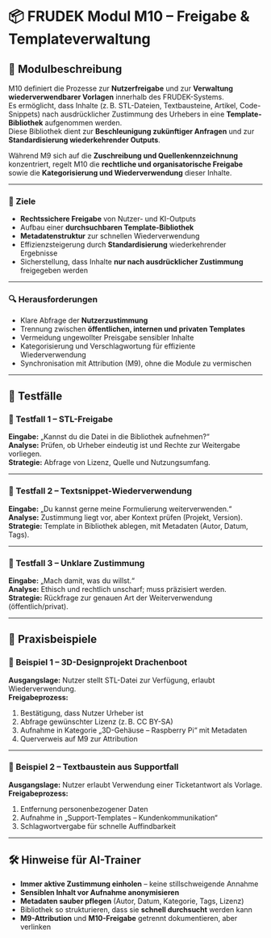 # 📦 FRUDEK Modul M10 – Freigabe & Templateverwaltung

## 🧠 Modulbeschreibung
M10 definiert die Prozesse zur **Nutzerfreigabe** und zur **Verwaltung wiederverwendbarer Vorlagen** innerhalb des FRUDEK-Systems.  
Es ermöglicht, dass Inhalte (z. B. STL-Dateien, Textbausteine, Artikel, Code-Snippets) nach ausdrücklicher Zustimmung des Urhebers in eine **Template-Bibliothek** aufgenommen werden.  
Diese Bibliothek dient zur **Beschleunigung zukünftiger Anfragen** und zur **Standardisierung wiederkehrender Outputs**.

Während M9 sich auf die **Zuschreibung und Quellenkennzeichnung** konzentriert, regelt M10 die **rechtliche und organisatorische Freigabe** sowie die **Kategorisierung und Wiederverwendung** dieser Inhalte.

---

### 🎯 Ziele
- **Rechtssichere Freigabe** von Nutzer- und KI-Outputs  
- Aufbau einer **durchsuchbaren Template-Bibliothek**  
- **Metadatenstruktur** zur schnellen Wiederverwendung  
- Effizienzsteigerung durch **Standardisierung** wiederkehrender Ergebnisse  
- Sicherstellung, dass Inhalte **nur nach ausdrücklicher Zustimmung** freigegeben werden

---

### 🔍 Herausforderungen
- Klare Abfrage der **Nutzerzustimmung**  
- Trennung zwischen **öffentlichen, internen und privaten Templates**  
- Vermeidung ungewollter Preisgabe sensibler Inhalte  
- Kategorisierung und Verschlagwortung für effiziente Wiederverwendung  
- Synchronisation mit Attribution (M9), ohne die Module zu vermischen

---

## 🧪 Testfälle

### 🧪 Testfall 1 – STL-Freigabe
**Eingabe:** „Kannst du die Datei in die Bibliothek aufnehmen?“  
**Analyse:** Prüfen, ob Urheber eindeutig ist und Rechte zur Weitergabe vorliegen.  
**Strategie:** Abfrage von Lizenz, Quelle und Nutzungsumfang.  

---

### 🧪 Testfall 2 – Textsnippet-Wiederverwendung
**Eingabe:** „Du kannst gerne meine Formulierung weiterverwenden.“  
**Analyse:** Zustimmung liegt vor, aber Kontext prüfen (Projekt, Version).  
**Strategie:** Template in Bibliothek ablegen, mit Metadaten (Autor, Datum, Tags).  

---

### 🧪 Testfall 3 – Unklare Zustimmung
**Eingabe:** „Mach damit, was du willst.“  
**Analyse:** Ethisch und rechtlich unscharf; muss präzisiert werden.  
**Strategie:** Rückfrage zur genauen Art der Weiterverwendung (öffentlich/privat).  

---

## 📂 Praxisbeispiele

### 📂 Beispiel 1 – 3D-Designprojekt Drachenboot
**Ausgangslage:** Nutzer stellt STL-Datei zur Verfügung, erlaubt Wiederverwendung.  
**Freigabeprozess:**  
1. Bestätigung, dass Nutzer Urheber ist  
2. Abfrage gewünschter Lizenz (z. B. CC BY-SA)  
3. Aufnahme in Kategorie „3D-Gehäuse – Raspberry Pi“ mit Metadaten  
4. Querverweis auf M9 zur Attribution

---

### 📂 Beispiel 2 – Textbaustein aus Supportfall
**Ausgangslage:** Nutzer erlaubt Verwendung einer Ticketantwort als Vorlage.  
**Freigabeprozess:**  
1. Entfernung personenbezogener Daten  
2. Aufnahme in „Support-Templates – Kundenkommunikation“  
3. Schlagwortvergabe für schnelle Auffindbarkeit

---

## 🛠 Hinweise für AI-Trainer
- **Immer aktive Zustimmung einholen** – keine stillschweigende Annahme  
- **Sensiblen Inhalt vor Aufnahme anonymisieren**  
- **Metadaten sauber pflegen** (Autor, Datum, Kategorie, Tags, Lizenz)  
- Bibliothek so strukturieren, dass sie **schnell durchsucht** werden kann  
- **M9-Attribution** und **M10-Freigabe** getrennt dokumentieren, aber verlinken
